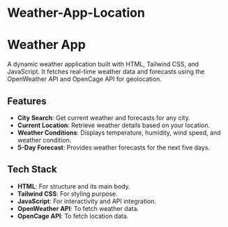 # Weather-App-Location

# Weather App

A dynamic weather application built with HTML, Tailwind CSS, and JavaScript. It fetches real-time weather data and forecasts using the OpenWeather API and OpenCage API for geolocation.

## Features

- **City Search**: Get current weather and forecasts for any city.
- **Current Location**: Retrieve weather details based on your location.
- **Weather Conditions**: Displays temperature, humidity, wind speed, and weather condition.
- **5-Day Forecast**: Provides weather forecasts for the next five days.

## Tech Stack

- **HTML**: For structure and its main body.
- **Tailwind CSS**: For styling purpose.
- **JavaScript**: For interactivity and API integration.
- **OpenWeather API**: To fetch weather data.
- **OpenCage API**: To fetch location data.
